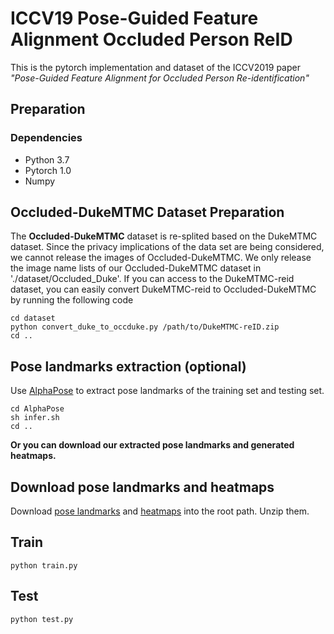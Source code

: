 # ICCV19 Pose-Guided Feature Alignment Occluded Person ReID
This is the pytorch implementation  and dataset of the  ICCV2019 paper *"Pose-Guided Feature Alignment for Occluded Person Re-identification"*
## Preparation

### Dependencies
 - Python 3.7
 - Pytorch 1.0
 - Numpy

## Occluded-DukeMTMC Dataset Preparation

The **Occluded-DukeMTMC** dataset is re-splited based on the DukeMTMC dataset. Since the privacy implications of the data set are being considered, we cannot release the images of Occluded-DukeMTMC. We only release the image name lists of our Occluded-DukeMTMC dataset in './dataset/Occluded_Duke'. If you can access to the DukeMTMC-reid dataset, you can easily convert DukeMTMC-reid to Occluded-DukeMTMC by running the following code 

```
cd dataset
python convert_duke_to_occduke.py /path/to/DukeMTMC-reID.zip
cd ..

```

## Pose landmarks extraction (optional)

Use [AlphaPose](https://github.com/MVIG-SJTU/AlphaPose) to extract pose landmarks of the training set and testing set.
```
cd AlphaPose
sh infer.sh
cd ..
```


**Or you can download our extracted pose landmarks and generated heatmaps.**

## Download pose landmarks and heatmaps

Download [pose landmarks](https://drive.google.com/file/d/1taQBm34ZTICINK9gSORj-XbBxknnZpam/view?usp=sharing) and [heatmaps](https://drive.google.com/file/d/1T55MSPmImCrE-VVLeZPBVG6eR_VD0NPu/view?usp=sharing) into the root path. Unzip them.

## Train

```
python train.py
```

## Test
```
python test.py
```

